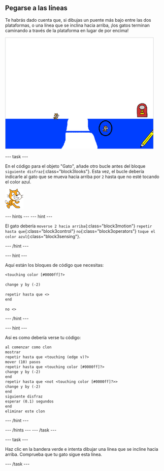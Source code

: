 ## Pegarse a las líneas

Te habrás dado cuenta que, si dibujas un puente más bajo entre las dos plataformas, o una línea que se inclina hacia arriba, ¡los gatos terminan caminando a través de la plataforma en lugar de por encima!

![Gatos caminando por la plataforma](images/cat-walk-through-platform.png)

--- task ---

En el código para el objeto "Gato", añade otro bucle antes del bloque `siguiente disfraz`{:class="block3looks"}. Esta vez, el bucle debería indicarle al gato que se mueva hacia arriba por `2` hasta que no esté tocando el color azul.

![Objeto Gato](images/cat-sprite.png)

--- hints ---
 --- hint ---

El gato debería `moverse 2 hacia arriba`{:class="block3motion"} `repetir hasta que`{:class="block3control"} `no`{:class="block3operators"} `toque el color azul`{:class="block3sensing"}.

--- /hint ---

--- hint ---

Aquí están los bloques de código que necesitas:

```blocks3
<touching color [#0000ff]?>

change y by (-2)

repetir hasta que <>
end

no <>
```

--- /hint ---

--- hint ---

Así es como debería verse tu código:

```blocks3
al comenzar como clon
mostrar
repetir hasta que <touching (edge v)?> 
mover (10) pasos
repetir hasta que <touching color [#0000ff]?> 
change y by (-2)
end
repetir hasta que <not <touching color [#0000ff]?>> 
change y by (-2)
end
siguiente disfraz
esperar (0.1) segundos
end
eliminar este clon
```

--- /hint ---

--- /hints --- --- /task ---

--- task ---

Haz clic en la bandera verde e intenta dibujar una línea que se incline hacia arriba. Comprueba que tu gato sigue esta línea.

--- /task ---